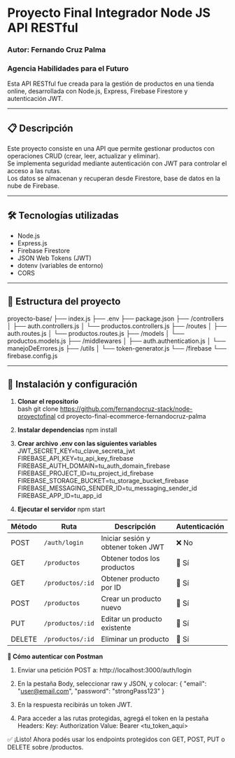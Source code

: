 # Proyecto Final Integrador Node JS API RESTful  
### Autor: Fernando Cruz Palma  
### Agencia Habilidades para el Futuro

Esta API RESTful fue creada para la gestión de productos en una tienda online, desarrollada con Node.js, Express, Firebase Firestore y autenticación JWT.

---

## 📋 Descripción

Este proyecto consiste en una API que permite gestionar productos con operaciones CRUD (crear, leer, actualizar y eliminar).  
Se implementa seguridad mediante autenticación con JWT para controlar el acceso a las rutas.  
Los datos se almacenan y recuperan desde Firestore, base de datos en la nube de Firebase.  

---

## 🛠 Tecnologías utilizadas

- Node.js  
- Express.js  
- Firebase Firestore  
- JSON Web Tokens (JWT)  
- dotenv (variables de entorno)  
- CORS  

---

## 📁 Estructura del proyecto

proyecto-base/
├── index.js
├── .env
├── package.json
├── /controllers
│ ├── auth.controllers.js
│ └── productos.controllers.js
├── /routes
│ ├── auth.routes.js
│ └── productos.routes.js
├── /models
│ └── productos.models.js
├── /middlewares
│ ├── auth.authentication.js
│ └── manejoDeErrores.js
├── /utils
│ └── token-generator.js
└── /firebase
└── firebase.config.js


---

## 🚀 Instalación y configuración

1. **Clonar el repositorio**  
   bash
   git clone https://github.com/fernandocruz-stack/node-proyectofinal
   cd proyecto-final-ecommerce-fernandocruz-palma

2. **Instalar dependencias**
    npm install

3. **Crear archivo .env con las siguientes variables**
    JWT_SECRET_KEY=tu_clave_secreta_jwt
    FIREBASE_API_KEY=tu_api_key_firebase
    FIREBASE_AUTH_DOMAIN=tu_auth_domain_firebase
    FIREBASE_PROJECT_ID=tu_project_id_firebase
    FIREBASE_STORAGE_BUCKET=tu_storage_bucket_firebase
    FIREBASE_MESSAGING_SENDER_ID=tu_messaging_sender_id
    FIREBASE_APP_ID=tu_app_id

4. **Ejecutar el servidor** 
    npm start

| Método | Ruta             | Descripción                        | Autenticación |
| ------ | ---------------- | ---------------------------------- | ------------- |
| POST   | `/auth/login`    | Iniciar sesión y obtener token JWT | ❌ No         |
| GET    | `/productos`     | Obtener todos los productos        | 🔐 Sí         |
| GET    | `/productos/:id` | Obtener producto por ID            | 🔐 Sí         |
| POST   | `/productos`     | Crear un producto nuevo            | 🔐 Sí         |
| PUT    | `/productos/:id` | Editar un producto existente       | 🔐 Sí         |
| DELETE | `/productos/:id` | Eliminar un producto               | 🔐 Sí         |


**🧪 Cómo autenticar con Postman**

1.  Enviar una petición POST a:
http://localhost:3000/auth/login

2.  En la pestaña Body, seleccionar raw y JSON, y colocar:
{
  "email": "user@email.com",
  "password": "strongPass123"
}

3. En la respuesta recibirás un token JWT.

4. Para acceder a las rutas protegidas, agregá el token en la pestaña Headers:
    Key: Authorization
    Value: Bearer <tu_token_aquí>

✅ ¡Listo! Ahora podés usar los endpoints protegidos con GET, POST, PUT o DELETE sobre /productos.